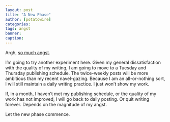 ```yaml
---
layout: post
title: "A New Phase"
author: [potatowire]
categories: 
tags: angst
banner: 
caption:
---
```


Argh, [so much angst][1].

I’m going to try another experiment here. Given my general dissatisfaction with the quality of my writing, I am going to move to a Tuesday and Thursday publishing schedule. The twice-weekly posts will be more ambitious than my recent navel-gazing. Because I am an all-or-nothing sort, I will still maintain a daily writing practice. I just won’t show my work.

If, in a month, I haven’t met my publishing schedule, or the quality of my work has not improved, I will go back to daily posting. Or quit writing forever. Depends on the magnitude of my angst.

Let the new phase commence.


[1]:	https://with.thegra.in/i-dont-know